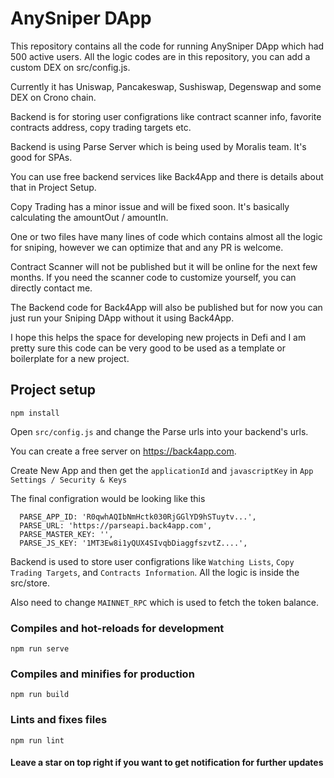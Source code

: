 # AnySniper DApp

This repository contains all the code for running AnySniper DApp which had 500 active users. All the logic codes are in this repository, you can add a custom DEX on src/config.js.

Currently it has Uniswap, Pancakeswap, Sushiswap, Degenswap and some DEX on Crono chain.

Backend is for storing user configrations like contract scanner info, favorite contracts address, copy trading targets etc.

Backend is using Parse Server which is being used by Moralis team. It's good for SPAs.

You can use free backend services like Back4App and there is details about that in Project Setup.

Copy Trading has a minor issue and will be fixed soon. It's basically calculating the amountOut / amountIn.

One or two files have many lines of code which contains almost all the logic for sniping, however we can optimize that and any PR is welcome.

Contract Scanner will not be published but it will be online for the next few months. If you need the scanner code to customize yourself, you can directly contact me.

The Backend code for Back4App will also be published but for now you can just run your Sniping DApp without it using Back4App.

I hope this helps the space for developing new projects in Defi and I am pretty sure this code can be very good to be used as a template or boilerplate for a new project.

## Project setup
```
npm install
```

Open `src/config.js` and change the Parse urls into your backend's urls.

You can create a free server on https://back4app.com.

Create New App and then get the `applicationId` and `javascriptKey` in `App Settings / Security & Keys`

The final configration would be looking like this

```
  PARSE_APP_ID: 'R0qwhAQIbNmHctk030RjGGlYD9hSTuytv...',
  PARSE_URL: 'https://parseapi.back4app.com',
  PARSE_MASTER_KEY: '',
  PARSE_JS_KEY: '1MT3Ew8i1yQUX4SIvqbDiaggfszvtZ....',  
```

Backend is used to store user configrations like `Watching Lists`, `Copy Trading Targets`, and `Contracts Information`. All the logic is inside the src/store.

Also need to change `MAINNET_RPC` which is used to fetch the token balance.

### Compiles and hot-reloads for development
```
npm run serve
```

### Compiles and minifies for production
```
npm run build
```

### Lints and fixes files
```
npm run lint
```

#### Leave a star on top right if you want to get notification for further updates
